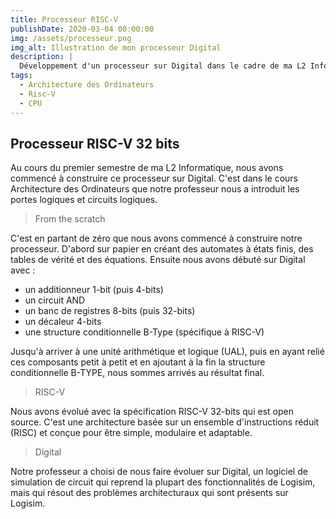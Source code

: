 ```yaml
---
title: Processeur RISC-V
publishDate: 2020-03-04 00:00:00
img: /assets/processeur.png
img_alt: Illustration de mon processeur Digital
description: |
  Développement d'un processeur sur Digital dans le cadre de ma L2 Informatique
tags:
  - Architecture des Ordinateurs
  - Risc-V
  - CPU
---
```


## Processeur RISC-V 32 bits

Au cours du premier semestre de ma L2 Informatique, nous avons commencé à construire ce processeur sur Digital. C'est dans le cours Architecture des Ordinateurs que notre professeur nous a introduit les portes logiques et circuits logiques.

> From the scratch

C'est en partant de zéro que nous avons commencé à construire notre processeur. D'abord sur papier en créant des automates à états finis, des tables de vérité et des équations. Ensuite nous avons débuté sur Digital avec :
- un additionneur 1-bit (puis 4-bits)
- un circuit AND
- un banc de registres 8-bits (puis 32-bits)
- un décaleur 4-bits
- une structure conditionnelle B-Type (spécifique à RISC-V)

Jusqu'à arriver à une unité arithmétique et logique (UAL), puis en ayant relié ces composants petit à petit et en ajoutant à la fin la structure conditionnelle B-TYPE, nous sommes arrivés au résultat final.

> RISC-V

Nous avons évolué avec la spécification RISC-V 32-bits qui est open source. C'est une architecture  basée sur un ensemble d'instructions réduit (RISC) et conçue pour être simple, modulaire et adaptable.

> Digital

Notre professeur a choisi de nous faire évoluer sur Digital, un logiciel de simulation de circuit qui reprend la plupart des fonctionnalités de Logisim, mais qui résout des problèmes architecturaux qui sont présents sur Logisim.